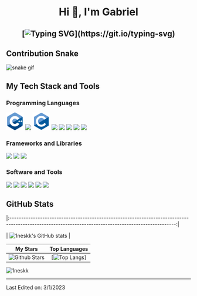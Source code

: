 <h1 align="center">
Hi 👋, I'm Gabriel

  
  <h2 align="center">
    
[![Typing SVG](https://readme-typing-svg.herokuapp.com?font=Manrope&weight=600&pause=1000&center=true&vCenter=true&width=435&lines=Welcome+to+my+GitHub+profile!;I'm+a+computer+science+student!;I'm+always+expanding+my+tech+stack!)](https://git.io/typing-svg)


## Contribution Snake 
![snake gif](https://github.com/null3000/null3000/blob/output/github-contribution-grid-snake.svg)

## My Tech Stack and Tools

### Programming Languages

<p>
  

<img width ='48px' src="https://raw.githubusercontent.com/devicons/devicon/master/icons/cplusplus/cplusplus-original.svg"/>
<img width ='48px' src="https://cdn.cdnlogo.com/logos/c/27/c.svg"/>
<img width ='48px' src="https://raw.githubusercontent.com/devicons/devicon/master/icons/c/c-original.svg"/>
<img width ='48px' src="https://user-images.githubusercontent.com/113075816/222309413-7b484809-5133-4987-81c6-e49a446a9241.png"/>
<img width ='48px' src="https://user-images.githubusercontent.com/76852813/172720095-d75caaaa-c8b8-497e-a1bf-54720da5f9ed.svg"/>
<!-- <img width ='48px' src="https://user-images.githubusercontent.com/113075816/222309317-5658f482-a85c-4b92-9191-d96626483ccf.png"/> -->
<img width ='48px' src ='https://raw.githubusercontent.com/rahulbanerjee26/githubAboutMeGenerator/main/icons/html.svg'> </a>
<img width ='48px' src ='https://raw.githubusercontent.com/rahulbanerjee26/githubAboutMeGenerator/main/icons/css.svg'> </a>
<img width ='48px' src="https://user-images.githubusercontent.com/76852813/172720089-5ce0ea22-01c9-4444-8e70-a81501452b13.svg"/>




 ### Frameworks and Libraries

<p>
<img width ='48px' src="https://user-images.githubusercontent.com/113075816/222307233-3eab3210-6b04-4f45-bf12-8ba5b7519672.png"/>
<img width ='48px' src="https://user-images.githubusercontent.com/113075816/222307077-3fb243f7-693a-4f2a-bf81-d25c3135faae.png"/>
<img width ='48px' src="https://res.cloudinary.com/practicaldev/image/fetch/s--_2L8a8d_--/c_limit%2Cf_auto%2Cfl_progressive%2Cq_auto%2Cw_880/https://i.imgur.com/klqhvdA.png"/>
<!-- <img width ='48px' src="https://user-images.githubusercontent.com/113075816/222308651-311347f3-c59c-4293-b9b6-28d79ffa0be4.png"/> -->

### Software and Tools

<p>
           

<img width ='48px' src="https://user-images.githubusercontent.com/113075816/222308536-edb83973-50ab-42df-b2ab-1491d48a2904.png"/>
<img width ='48px' src="https://user-images.githubusercontent.com/76852813/172722742-4c84455a-830a-4f69-8dcd-ac9437e52251.svg"/>
<img width ='48px' src="https://user-images.githubusercontent.com/76852813/172722126-2495793f-c4f3-43cc-bfb2-14e1d6f4d3a2.svg"/>
<img width ='48px' src="https://user-images.githubusercontent.com/76852813/172732353-d8b662eb-8f1c-453a-82f4-00132b440aaa.svg"/>
<img width ='48px' src="https://user-images.githubusercontent.com/76852813/172722286-8f3ffc2b-593a-4670-9e9f-c77154f6763c.svg"/>
<img width ='48px' src="https://user-images.githubusercontent.com/76852813/172722833-c1dafe34-7340-4220-a115-81dce56b1746.svg"/>








	
## GitHub Stats


<!--|                                                                     My Stats                                                                     |-->
|:----------------------------------------------------------------------------------------------------------------------------------------------------:|
<!-- | ![My Github Graph](https://activity-graph.herokuapp.com/graph?username=1neskk&theme=react-dark&hide_border=true&area=true) | -->
| ![1neskk's GitHub stats](https://github-readme-stats.vercel.app/api?username=1neskk&theme=algolia)           | 
<!--| ![My GitHub Streak](https://github-readme-streak-stats.herokuapp.com/?user=1neskk&theme=algolia)                    | -->
    

|                                                                                                      My Stars                                                                                                       |                                                           Top Languages                                                           |      
|:-------------------------------------------------------------------------------------------------------------------------------------------------------------------------------------------------------------------------:|:---------------------------------------------------------------------------------------------------------------------------------:|
| ![Github Stars](https://github-readme-stats.vercel.app/api?username=1neskk&show_icons=true&locale=en&count_private=true&hide_rank=true&custom_title=My%20GitHub%20Stats&disable_animations=false&theme=algolia)| [![Top Langs](https://github-readme-stats.vercel.app/api/top-langs/?username=1neskk&layout=compact&theme=algolia)]
	
<p align="left"> <img src="https://komarev.com/ghpvc/?username=1neskk&label=Profile%20views&color=0e75b6&style=flat" alt="1neskk" /> </p> 

<!-- ###### Some icons courtesy of [icons8](https://icons8.com/) -->

------
<!-- Credit: [Null3000](https://github.com/null3000) -->
Last Edited on: 3/1/2023
